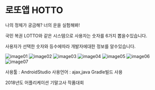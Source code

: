 # 로또앱 HOTTO
나의 정체가 궁금해? 너의 운을 실험해봐!

국민 복권 LOTTO와 같은 시스템으로 사용자는 숫자를 6가지 뽑을수있습니다. 
<P>사용자가 선택한 숫자와 등수에따라 개발자에대한 정보를 알수있습니다.



![image01](https://user-images.githubusercontent.com/55124264/71879989-af948380-3172-11ea-9ff4-b5ddecd52991.png)
![image02](https://user-images.githubusercontent.com/55124264/71879990-af948380-3172-11ea-9b99-4012c07424f8.png)
![image03](https://user-images.githubusercontent.com/55124264/71879991-b02d1a00-3172-11ea-931d-9a64dca5b562.png)
![image04](https://user-images.githubusercontent.com/55124264/71879992-b02d1a00-3172-11ea-8054-d8ed5cb79451.png)
![image05](https://user-images.githubusercontent.com/55124264/71879993-b02d1a00-3172-11ea-9c33-541f32333109.png)
![image06](https://user-images.githubusercontent.com/55124264/71879994-b0c5b080-3172-11ea-9bd9-0ba2590dd4fa.png)
![image07](https://user-images.githubusercontent.com/55124264/71879995-b0c5b080-3172-11ea-9b5d-8b2232004e1b.png)

<P>
  사용툴 : AndroidStudio 사용언어 : ajax,java Gradle빌드 사용
  <p>2018년도 어플리케이션 기말고사 작품대회 
